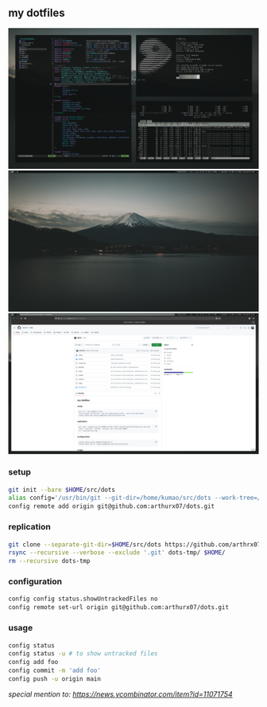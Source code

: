 ## my dotfiles
<img src="https://github.com/arthurx07/dots/blob/main/src/dots/coding.png">
<img src="https://github.com/arthurx07/dots/blob/main/src/dots/empty.png">
<img src="https://github.com/arthurx07/dots/blob/main/src/dots/browsing.png">

### setup

```sh
git init --bare $HOME/src/dots
alias config='/usr/bin/git --git-dir=/home/kumao/src/dots --work-tree=/home/kumao'
config remote add origin git@github.com:arthurx07/dots.git
```

### replication

```sh
git clone --separate-git-dir=$HOME/src/dots https://github.com/arthrx07/dots.git dots-tmp
rsync --recursive --verbose --exclude '.git' dots-tmp/ $HOME/
rm --recursive dots-tmp
```

### configuration

```sh
config config status.showUntrackedFiles no
config remote set-url origin git@github.com:arthurx07/dots.git
```

### usage

```sh
config status
config status -u # to show untracked files
config add foo
config commit -m 'add foo'
config push -u origin main
```

_special mention to: https://news.ycombinator.com/item?id=11071754_
